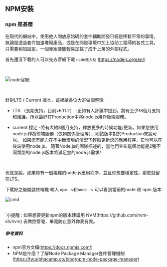 ## NPM安裝

### npm 是甚麼
在現代的網站中，使用他人開放原始碼的套件輔助開發已經是稀鬆平常的事情，
無論是透過套件加速堆砌產品，或是在開發環境中加上協助工程師的各式工具，
只需要稍加設定，一個專案便能輕易加載了成千上萬的外部程式。
</br>

首先還沒下載的人可以先去官網下載
`node進入點` (https://nodejs.org/en/)

</br>

![node官網](https://raw.githubusercontent.com/tp953704/IT-Contest/master/img/npm/node.png)

</br>

針對LTS / Current 版本，這裡給各位大哥做個整理

- LTS （長期支持，目前v6.11.2） -正如有人評論中提到，將有至少18個月支持和維護。所以最好在Production中將node.js用作後端服務。

- current 穩定 -將有大約8個月支持，釋放更多的時候功能/更新。如果您使用node.js作為前端服務（依賴關係管理等），則該版本對於Production來說可以。
如果您有能力在不中斷環境的情況下輕鬆更新您的應用程序，它也可以在後端使用node.js。
隨著Node.js的團隊描述的，當他們宣布這個功能是2種不同類型的node.js版本將滿足您的node.js需求/
</br>

也就是說，如果你有一個複雜的node.js應用程序，並且你想要穩定性，那麼就留在LTS。
</br>

下載好之後開啟終端機    輸入
`npm -v`和`node -v` 可以看到當前的node 和 npm 版本
</br>

![cmd](https://raw.githubusercontent.com/tp953704/IT-Contest/master/img/npm/%E8%9E%A2%E5%B9%95%E6%93%B7%E5%8F%96%E7%95%AB%E9%9D%A2%20(54).png)

</br>
`小提醒 : 如果想要更新npm的版本建議用  NVM(https://github.com/nvm-sh/nvm)  去做控管喔，畢竟防止意外你我有責。





##### 參考資料
- npm官方文檔(https://docs.npmjs.com/)
- NPM是什麼？了解Node Package Manager套件管理機制(https://tw.alphacamp.co/blog/npm-node-package-manager)

